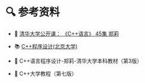 # 🔍 参考资料


- 🏅 [清华大学公开课： 《C++语言》 45集 郑莉](https://www.bilibili.com/video/BV18J411Q77z?from=search&seid=14110516266066760148)

- 📚 [C++程序设计(北京大学)](https://www.bilibili.com/video/BV1Hx411U7xL?from=search&seid=17415748463797027703)


- 🍕 C++语言程序设计-郑莉-清华大学本科教材（第3版）

- 🍵 C++大学教程（第七版）


